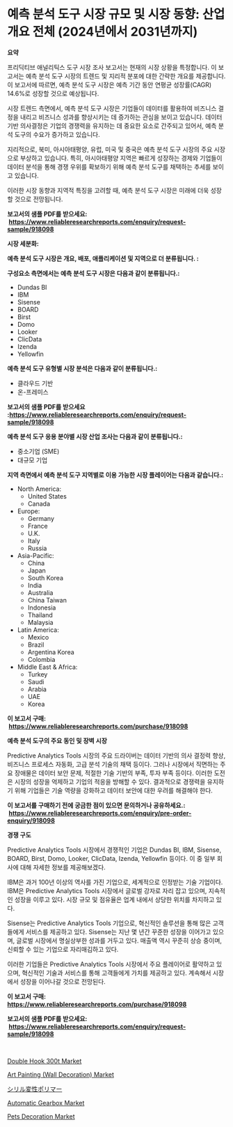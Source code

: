 <p><h1>예측 분석 도구 시장 규모 및 시장 동향: 산업 개요 전체 (2024년에서 2031년까지)</h1></p><p><strong>요약</strong></p>
<p><p>프리딕티브 애널리틱스 도구 시장 조사 보고서는 현재의 시장 상황을 특정합니다. 이 보고서는 예측 분석 도구 시장의 트렌드 및 지리적 분포에 대한 간략한 개요를 제공합니다. 이 보고서에 따르면, 예측 분석 도구 시장은 예측 기간 동안 연평균 성장률(CAGR) 14.6%로 성장할 것으로 예상됩니다.</p><p>시장 트렌드 측면에서, 예측 분석 도구 시장은 기업들이 데이터를 활용하여 비즈니스 결정을 내리고 비즈니스 성과를 향상시키는 데 증가하는 관심을 보이고 있습니다. 데이터 기반 의사결정은 기업의 경쟁력을 유지하는 데 중요한 요소로 간주되고 있어서, 예측 분석 도구의 수요가 증가하고 있습니다.</p><p>지리적으로, 북미, 아시아태평양, 유럽, 미국 및 중국은 예측 분석 도구 시장의 주요 시장으로 부상하고 있습니다. 특히, 아시아태평양 지역은 빠르게 성장하는 경제와 기업들이 데이터 분석을 통해 경쟁 우위를 확보하기 위해 예측 분석 도구를 채택하는 추세를 보이고 있습니다.</p><p>이러한 시장 동향과 지역적 특징을 고려할 때, 예측 분석 도구 시장은 미래에 더욱 성장할 것으로 전망됩니다.</p></p>
<p><strong>보고서의 샘플 PDF를 받으세요: &nbsp;<a href="https://www.reliableresearchreports.com/enquiry/request-sample/918098">https://www.reliableresearchreports.com/enquiry/request-sample/918098</a></strong></p>
<p><strong>시장 세분화:</strong></p>
<p><strong> 예측 분석 도구 시장은 개요, 배포, 애플리케이션 및 지역으로 더 분류됩니다. :</strong></p>
<p><strong>구성요소 측면에서는 예측 분석 도구 시장은 다음과 같이 분류됩니다.:</strong></p>
<p><ul><li>Dundas BI</li><li>IBM</li><li>Sisense</li><li>BOARD</li><li>Birst</li><li>Domo</li><li>Looker</li><li>ClicData</li><li>Izenda</li><li>Yellowfin</li></ul></p>
<p><strong> 예측 분석 도구 유형별 시장 분석은 다음과 같이 분류됩니다.:</strong></p>
<p><ul><li>클라우드 기반</li><li>온-프레미스</li></ul></p>
<p><strong>보고서의 샘플 PDF를 받으세요 :<a href="https://www.reliableresearchreports.com/enquiry/request-sample/918098">https://www.reliableresearchreports.com/enquiry/request-sample/918098</a></strong></p>
<p><strong> 예측 분석 도구 응용 분야별 시장 산업 조사는 다음과 같이 분류됩니다.:</strong></p>
<p><ul><li>중소기업 (SME)</li><li>대규모 기업</li></ul></p>
<p><strong>지역 측면에서 예측 분석 도구 지역별로 이용 가능한 시장 플레이어는 다음과 같습니다.:</strong></p>
<p><ul>
    <li>
        North America:
        <ul>
            <li>United States</li>
            <li>Canada</li>
        </ul>
    </li>
    <li>
        Europe:
        <ul>
            <li>Germany</li>
            <li>France</li>
            <li>U.K.</li>
            <li>Italy</li>
            <li>Russia</li>
        </ul>
    </li>
    <li>
        Asia-Pacific:
        <ul>
            <li>China</li>
            <li>Japan</li>
            <li>South Korea</li>
            <li>India</li>
            <li>Australia</li>
            <li>China Taiwan</li>
            <li>Indonesia</li>
            <li>Thailand</li>
            <li>Malaysia</li>
        </ul>
    </li>
    <li>
        Latin America:
        <ul>
            <li>Mexico</li>
            <li>Brazil</li>
            <li>Argentina Korea</li>
            <li>Colombia</li>
        </ul>
    </li>
    <li>
        Middle East & Africa:
        <ul>
            <li>Turkey</li>
            <li>Saudi</li>
            <li>Arabia</li>
            <li>UAE</li>
            <li>Korea</li>
        </ul>
    </li>
    </ul></p>
<p><strong>이 보고서 구매: &nbsp;<a href="https://www.reliableresearchreports.com/purchase/918098">https://www.reliableresearchreports.com/purchase/918098</a></strong></p>
<p><strong>예측 분석 도구의 주요 동인 및 장벽 시장</strong></p>
<p><p>Predictive Analytics Tools 시장의 주요 드라이버는 데이터 기반의 의사 결정력 향상, 비즈니스 프로세스 자동화, 고급 분석 기술의 채택 등이다. 그러나 시장에서 직면하는 주요 장애물은 데이터 보안 문제, 적절한 기술 기반의 부족, 투자 부족 등이다. 이러한 도전은 시장의 성장을 억제하고 기업의 적응을 방해할 수 있다. 결과적으로 경쟁력을 유지하기 위해 기업들은 기술 역량을 강화하고 데이터 보안에 대한 우려를 해결해야 한다.</p></p>
<p><strong>이 보고서를 구매하기 전에 궁금한 점이 있으면 문의하거나 공유하세요.: &nbsp;<a href="https://www.reliableresearchreports.com/enquiry/pre-order-enquiry/918098">https://www.reliableresearchreports.com/enquiry/pre-order-enquiry/918098</a></strong></p>
<p><strong>경쟁 구도</strong></p>
<p><p>Predictive Analytics Tools 시장에서 경쟁적인 기업은 Dundas BI, IBM, Sisense, BOARD, Birst, Domo, Looker, ClicData, Izenda, Yellowfin 등이다. 이 중 일부 회사에 대해 자세한 정보를 제공해보겠다.</p><p>IBM은 과거 100년 이상의 역사를 가진 기업으로, 세계적으로 인정받는 기술 기업이다. IBM은 Predictive Analytics Tools 시장에서 글로벌 강자로 자리 잡고 있으며, 지속적인 성장을 이루고 있다. 시장 규모 및 점유율은 업계 내에서 상당한 위치를 차지하고 있다.</p><p>Sisense는 Predictive Analytics Tools 기업으로, 혁신적인 솔루션을 통해 많은 고객들에게 서비스를 제공하고 있다. Sisense는 지난 몇 년간 꾸준한 성장을 이어가고 있으며, 글로벌 시장에서 명실상부한 성과를 거두고 있다. 매출액 역시 꾸준히 상승 중이며, 신뢰할 수 있는 기업으로 자리매김하고 있다.</p><p>이러한 기업들은 Predictive Analytics Tools 시장에서 주요 플레이어로 활약하고 있으며, 혁신적인 기술과 서비스를 통해 고객들에게 가치를 제공하고 있다. 계속해서 시장에서 성장을 이어나갈 것으로 전망된다.</p></p>
<p><strong>이 보고서 구매: &nbsp; <a href="https://www.reliableresearchreports.com/purchase/918098">https://www.reliableresearchreports.com/purchase/918098</a></strong></p>
<p><strong>보고서의 샘플 PDF를 받으세요: &nbsp;<a href="https://www.reliableresearchreports.com/enquiry/request-sample/918098">https://www.reliableresearchreports.com/enquiry/request-sample/918098</a></strong><strong></strong></p>
<p>&nbsp;</p>
<p><p><a href="https://github.com/Airanohannonzb68e5pb53oc1/Market-Research-Report-List-1/blob/main/double-hook-300t-market.md">Double Hook 300t Market</a></p><p><a href="https://issuu.com/reportprime-2/docs/art-painting-wall-decoration-market-size-2030.pptx">Art Painting (Wall Decoration) Market</a></p><p><a href="https://medium.com/@zoetazuur/%E3%82%B7%E3%83%AA%E3%83%AB%E4%BF%AE%E9%A3%BE%E3%83%9D%E3%83%AA%E3%83%9E%E3%83%BC%E5%B8%82%E5%A0%B4%E3%81%AE%E5%88%86%E6%9E%90-%E3%82%B0%E3%83%AD%E3%83%BC%E3%83%90%E3%83%AB%E7%94%A3%E6%A5%AD%E3%81%AE%E8%A6%8B%E8%A7%A3%E3%81%A8%E4%BA%88%E6%B8%AC-2024%E5%B9%B4%E3%81%8B%E3%82%892031%E5%B9%B4%E3%81%BE%E3%81%A7-65d4be888ff3">シリル変性ポリマー</a></p><p><a href="https://view.publitas.com/reportprime-1/automatic-gearbox-market-share-market-new-trends-analysis-report-by-type-by-application-by-end-use-by-region-and-segment-forecasts-2024-2031/">Automatic Gearbox Market</a></p><p><a href="https://automatic-knee-4c7.notion.site/Pets-Decoration-Market-Size-Growing-and-Forecasted-for-period-from-2024-2031-and-provides-complete-61f41beac2574843b5f6f13b0fb63d5c">Pets Decoration Market</a></p></p>